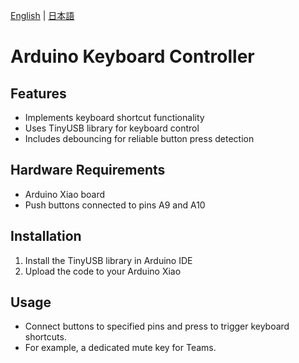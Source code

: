 [English](./README.md) | [日本語](./README.ja.md)

# Arduino Keyboard Controller

## Features
- Implements keyboard shortcut functionality
- Uses TinyUSB library for keyboard control
- Includes debouncing for reliable button press detection

## Hardware Requirements
- Arduino Xiao board
- Push buttons connected to pins A9 and A10

## Installation
1. Install the TinyUSB library in Arduino IDE
2. Upload the code to your Arduino Xiao

## Usage
- Connect buttons to specified pins and press to trigger keyboard shortcuts.
- For example, a dedicated mute key for Teams.

